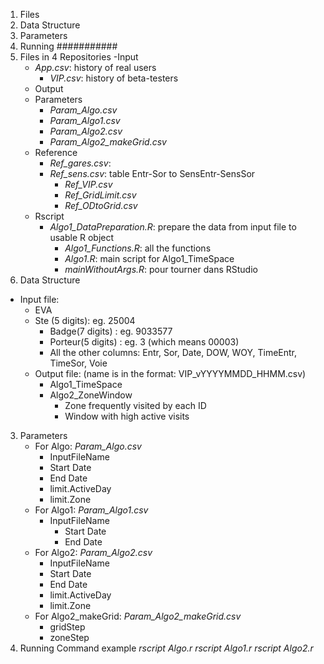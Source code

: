 1. Files
2. Data Structure
3. Parameters
4. Running
###########
1. Files in 4 Repositories
  -Input
	  - *App.csv*: history of real users
		- *VIP.csv*: history of beta-testers
	- Output
	- Parameters
		- *Param_Algo.csv*
		- *Param_Algo1.csv*
		- *Param_Algo2.csv*
		- *Param_Algo2_makeGrid.csv*
	- Reference
		- *Ref_gares.csv*: 
	  - *Ref_sens.csv*: table Entr-Sor to SensEntr-SensSor
		- *Ref_VIP.csv*
		- *Ref_GridLimit.csv*
		- *Ref_ODtoGrid.csv*
	- Rscript
	  - *Algo1_DataPreparation.R*: prepare the data from input file to usable R object
		-	*Algo1_Functions.R*: all the functions
		-	*Algo1.R*: main script for Algo1_TimeSpace
		-	*mainWithoutArgs.R*: pour tourner dans RStudio
2. Data Structure
  - Input file:
	  - EVA
	  - Ste (5 digits): eg. 25004
		- Badge(7 digits) : eg. 9033577
		- Porteur(5 digits) : eg. 3 (which means 00003)
		- All the other columns: Entr, Sor, Date, DOW, WOY, TimeEntr, TimeSor, Voie
	- Output file: (name is in the format: VIP_vYYYYMMDD_HHMM.csv)
		- Algo1_TimeSpace
		- Algo2_ZoneWindow
			- Zone frequently visited by each ID
			- Window with high active visits
3. Parameters
	- For Algo: *Param_Algo.csv*
		- InputFileName
		- Start Date
		- End Date 
		- limit.ActiveDay
		- limit.Zone
	- For Algo1: *Param_Algo1.csv*
	  - InputFileName
		- Start Date
		- End Date
	- For Algo2: *Param_Algo2.csv*
		- InputFileName
		- Start Date
		- End Date 
		- limit.ActiveDay
		- limit.Zone
	- For Algo2_makeGrid: *Param_Algo2_makeGrid.csv*
		- gridStep
		- zoneStep
4. Running Command example
	*rscript Algo.r*
	*rscript Algo1.r*
	*rscript Algo2.r*
